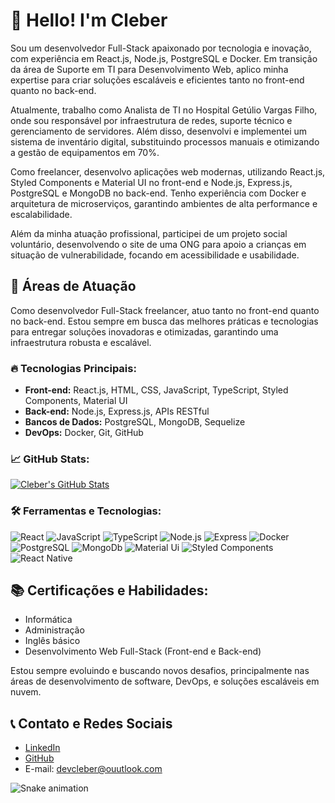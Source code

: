 # 👋 Hello! I'm Cleber

Sou um desenvolvedor Full-Stack apaixonado por tecnologia e inovação, com experiência em React.js, Node.js, PostgreSQL e Docker. Em transição da área de Suporte em TI para Desenvolvimento Web, aplico minha expertise para criar soluções escaláveis e eficientes tanto no front-end quanto no back-end.

Atualmente, trabalho como Analista de TI no Hospital Getúlio Vargas Filho, onde sou responsável por infraestrutura de redes, suporte técnico e gerenciamento de servidores. Além disso, desenvolvi e implementei um sistema de inventário digital, substituindo processos manuais e otimizando a gestão de equipamentos em 70%.

Como freelancer, desenvolvo aplicações web modernas, utilizando React.js, Styled Components e Material UI no front-end e Node.js, Express.js, PostgreSQL e MongoDB no back-end. Tenho experiência com Docker e arquitetura de microserviços, garantindo ambientes de alta performance e escalabilidade.

Além da minha atuação profissional, participei de um projeto social voluntário, desenvolvendo o site de uma ONG para apoio a crianças em situação de vulnerabilidade, focando em acessibilidade e usabilidade.

## 🚀 Áreas de Atuação

Como desenvolvedor Full-Stack freelancer, atuo tanto no front-end quanto no back-end. Estou sempre em busca das melhores práticas e tecnologias para entregar soluções inovadoras e otimizadas, garantindo uma infraestrutura robusta e escalável.

### 🔥 Tecnologias Principais:
- **Front-end:** React.js, HTML, CSS, JavaScript, TypeScript, Styled Components, Material UI
- **Back-end:** Node.js, Express.js, APIs RESTful
- **Bancos de Dados:** PostgreSQL, MongoDB, Sequelize
- **DevOps:** Docker, Git, GitHub

### 📈 GitHub Stats:
[![Cleber's GitHub Stats](https://github-readme-stats.vercel.app/api?username=devcleber1&show_icons=true&theme=radical)](https://github.com/anuraghazra/github-readme-stats)

### 🛠 Ferramentas e Tecnologias:
![React](https://img.shields.io/badge/React-20232A?style=for-the-badge&logo=react&logoColor=61DAFB)
![JavaScript](https://img.shields.io/badge/JavaScript-323330?style=for-the-badge&logo=javascript&logoColor=F7DF1E)
![TypeScript](https://img.shields.io/badge/TypeScript-007ACC?style=for-the-badge&logo=typescript&logoColor=white)
![Node.js](https://img.shields.io/badge/Node.js-339933?style=for-the-badge&logo=nodedotjs&logoColor=white)
![Express](https://img.shields.io/badge/Express.js-404D59?style=for-the-badge)
![Docker](https://img.shields.io/badge/Docker-2496ED?style=for-the-badge&logo=docker&logoColor=white)
![PostgreSQL](https://img.shields.io/badge/PostgreSQL-316192?style=for-the-badge&logo=postgresql&logoColor=white)
![MongoDb](https://img.shields.io/badge/MongoDB-4EA94B?style=for-the-badge&logo=mongodb&logoColor=white)
![Material Ui](https://img.shields.io/badge/Material--UI-0081CB?style=for-the-badge&logo=material-ui&logoColor=white)
![Styled Components](https://img.shields.io/badge/styled--components-DB7093?style=for-the-badge&logo=styled-components&logoColor=white)
![React Native](https://img.shields.io/badge/React_Native-20232A?style=for-the-badge&logo=react&logoColor=61DAFB)


## 📚 Certificações e Habilidades:
- Informática
- Administração
- Inglês básico
- Desenvolvimento Web Full-Stack (Front-end e Back-end)
  
Estou sempre evoluindo e buscando novos desafios, principalmente nas áreas de desenvolvimento de software, DevOps, e soluções escaláveis em nuvem.

## 📞 Contato e Redes Sociais

- [LinkedIn](https://www.linkedin.com/in/cleberalvesnunes/)
- [GitHub](https://github.com/devcleber1)
- E-mail: devcleber@ouutlook.com





![Snake animation](https://github.com/LuigiGF/LuigiGF/blob/output/github-contribution-grid-snake.svg)


